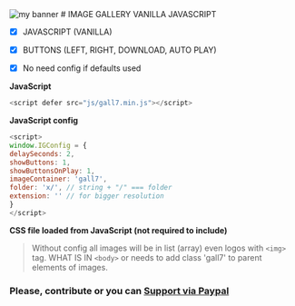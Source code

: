 <img src="https://user-images.githubusercontent.com/31342007/174409042-20f6e486-5aa5-46ad-bf79-a975f6d1f38c.png" alt="my banner">
# IMAGE GALLERY VANILLA JAVASCRIPT

- [x] JAVASCRIPT (VANILLA) 
- [x] BUTTONS (LEFT, RIGHT, DOWNLOAD, AUTO PLAY)
- [x] No need config if defaults used


**JavaScript**
```javascript
<script defer src="js/gall7.min.js"></script>
```
**JavaScript config**
```javascript
<script>
window.IGConfig = {
delaySeconds: 2,
showButtons: 1,
showButtonsOnPlay: 1,
imageContainer: 'gall7',
folder: 'x/', // string + "/" === folder
extension: '' // for bigger resolution
}
</script>
```
**CSS file loaded from JavaScript (not required to include)**


>Without config all images will be in list (array) even logos with ```<img>``` tag. WHAT IS IN ```<body>``` or needs to add class 'gall7' to parent elements of images.
### Please, contribute or you can <a href="https://www.paypal.com/donate/?hosted_button_id=7KH4VV5GJR2BJ" rel="noopener" target="_blank">Support via Paypal</a>
